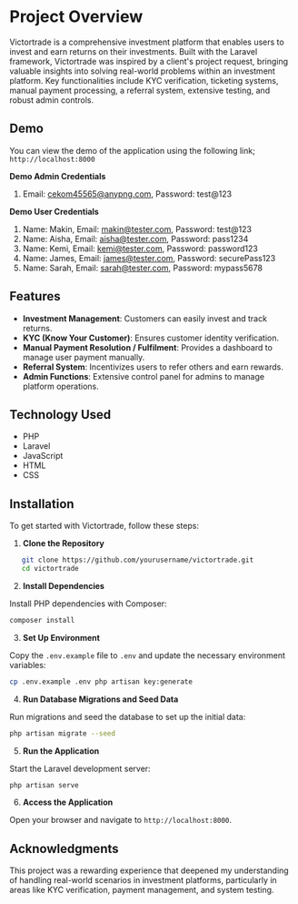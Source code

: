 # Project Overview

Victortrade is a comprehensive investment platform that enables users to invest and earn returns on their investments. Built with the Laravel framework, Victortrade was inspired by a client's project request, bringing valuable insights into solving real-world problems within an investment platform. Key functionalities include KYC verification, ticketing systems, manual payment processing, a referral system, extensive testing, and robust admin controls.

## Demo
You can view the demo of the application using the following link; `http://localhost:8000`

**Demo Admin Credentials**
1. Email: cekom45565@anypng.com,    Password: test@123

**Demo User Credentials**
1. Name: Makin,     Email: makin@tester.com,     Password: test@123
2. Name: Aisha,     Email: aisha@tester.com,     Password: pass1234
3. Name: Kemi,      Email: kemi@tester.com,      Password: password123
4. Name: James,     Email: james@tester.com,     Password: securePass123
5. Name: Sarah,     Email: sarah@tester.com,     Password: mypass5678

## Features

- **Investment Management**: Customers can easily invest and track returns.
- **KYC (Know Your Customer)**: Ensures customer identity verification.
- **Manual Payment Resolution / Fulfilment**: Provides a dashboard to manage user payment manually.
- **Referral System**: Incentivizes users to refer others and earn rewards.
- **Admin Functions**: Extensive control panel for admins to manage platform operations.
  
## Technology Used

- PHP
- Laravel
- JavaScript
- HTML
- CSS

## Installation

To get started with Victortrade, follow these steps:

1. **Clone the Repository**

```bash
   git clone https://github.com/yourusername/victortrade.git
   cd victortrade
```

2. **Install Dependencies**

Install PHP dependencies with Composer:

```bash
composer install
```


3. **Set Up Environment**

Copy the `.env.example` file to `.env` and update the necessary environment variables:
```bash
cp .env.example .env php artisan key:generate
```

4. **Run Database Migrations and Seed Data**

Run migrations and seed the database to set up the initial data:

```bash
php artisan migrate --seed

```

5. **Run the Application**

Start the Laravel development server:

```bash
php artisan serve
```

6. **Access the Application**

Open your browser and navigate to `http://localhost:8000`.

## Acknowledgments

This project was a rewarding experience that deepened my understanding of handling real-world scenarios in investment platforms, particularly in areas like KYC verification, payment management, and system testing.